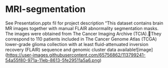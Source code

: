 # MRI-segmentation
See Presentation.pptx fil for project description 
“This dataset contains brain MR images together with manual FLAIR abnormality segmentation masks. The images were obtained from The Cancer Imaging Archive (TCIA).They correspond to 110 patients included in The Cancer Genome Atlas (TCGA) lower-grade glioma collection with at least fluid-attenuated inversion recovery (FLAIR) sequence and genomic cluster data available![image]
(https://user-images.githubusercontent.com/65756862/113799241-54a55f80-971a-11eb-8613-5fe29511a5a6.png)

